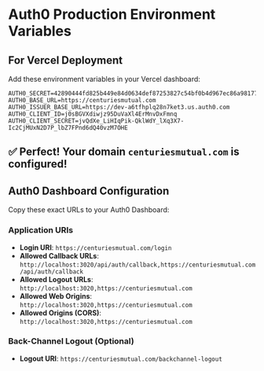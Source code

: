 # Auth0 Production Environment Variables

## For Vercel Deployment

Add these environment variables in your Vercel dashboard:

```
AUTH0_SECRET=42890444fd825b449e84d0634def87253827c54bf0b4d967ec86a98177eafe84
AUTH0_BASE_URL=https://centuriesmutual.com
AUTH0_ISSUER_BASE_URL=https://dev-a6tfhplq28n7ket3.us.auth0.com
AUTH0_CLIENT_ID=j0sBGVXdiwjz95DuVaXl4ErMnvDxFmnq
AUTH0_CLIENT_SECRET=jvQdXe_LiHIqPik-QklWdY_lXq3X7-Ic2CjMUxN2D7P_lbZ7FPnd6dQ40vzM7OHE
```

## ✅ Perfect! Your domain `centuriesmutual.com` is configured!

## Auth0 Dashboard Configuration

Copy these exact URLs to your Auth0 Dashboard:

### Application URIs
- **Login URI**: `https://centuriesmutual.com/login`
- **Allowed Callback URLs**: `http://localhost:3020/api/auth/callback,https://centuriesmutual.com/api/auth/callback`
- **Allowed Logout URLs**: `http://localhost:3020,https://centuriesmutual.com`
- **Allowed Web Origins**: `http://localhost:3020,https://centuriesmutual.com`
- **Allowed Origins (CORS)**: `http://localhost:3020,https://centuriesmutual.com`

### Back-Channel Logout (Optional)
- **Logout URI**: `https://centuriesmutual.com/backchannel-logout`
